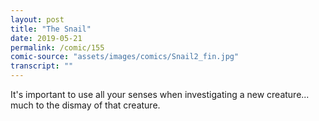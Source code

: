 ```yaml
---
layout: post
title: "The Snail"
date: 2019-05-21
permalink: /comic/155
comic-source: "assets/images/comics/Snail2_fin.jpg"
transcript: ""
---
```


It's important to use all your senses when investigating a new creature... much to the dismay of that creature.
